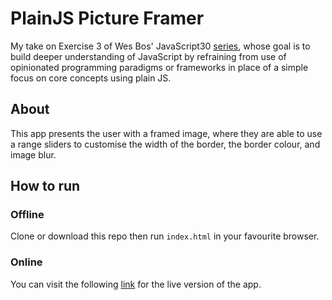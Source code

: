 # PlainJS Picture Framer
My take on Exercise 3 of Wes Bos' JavaScript30 [series](https://javascript30.com/), whose goal is to build deeper understanding of JavaScript by refraining from use of opinionated programming paradigms or frameworks in place of a simple focus on core concepts using plain JS.

## About
This app presents the user with a framed image, where they are able to use a range sliders to customise the width of the border, the border colour, and image blur.

## How to run
### Offline
Clone or download this repo then run `index.html` in your favourite browser.
### Online
You can visit the following [link](https://evblance-pjs-picture-framer.netlify.com) for the live version of the app.
